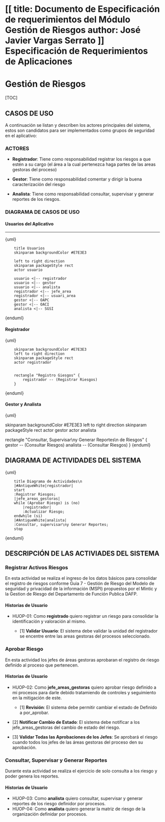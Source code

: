 [[
title: Documento de Especificación de requerimientos del Módulo Gestión de Riesgos
author: José Javier Vargas Serrato
]]
Especificación de Requerimientos de Aplicaciones
=================================================

Gestión de Riesgos
=============================================

[TOC]

CASOS DE USO
------------

A continuación se listan y describen los actores principales del sistema, estos son candidatos para ser implementados como grupos de seguridad en el aplicativo:

### ACTORES

* **Registrador**: Tiene como responsabilidad registrar los riesgos a que estén a su cargo (el área a la cual pertenezca haga partes de las areas gestoras del proceso)

* **Gestor**: Tiene como responsabilidad comentar y dirigir la buena caracterización del riesgo

* **Analista**: Tiene como responsabilidad consultar, supervisar y generar reportes de los riesgos.

### DIAGRAMA DE CASOS DE USO

#### Usuarios del Aplicativo
***

{uml}

		title Usuarios
		skinparam backgroundColor #E7E3E3

		left to right direction
		skinparam packageStyle rect
		actor usuario

		usuario <|-- registrador
		usuario <|-- gestor
		usuario <|-- analista
		registrador <|-- jefe_area
		registrador <|-- usuari_area
		gestor <|-- OAPC
		gestor <|-- OACI
		analista <|-- SGSI

{enduml}

#### Registrador

{uml}

		skinparam backgroundColor #E7E3E3
		left to right direction
		skinparam packageStyle rect
		actor registrador


		rectangle "Registro Giesgos" {
			registrador -- (Registrar Riesgos)
		}

{enduml}

#### Gestor y Analista

{uml}

skinparam backgroundColor #E7E3E3
left to right direction
skinparam packageStyle rect
actor gestor
actor analista


rectangle "Consultar, Supervisar\ny Generar Reportes\n de Riesgos" {
	gestor -- (Consultar Riesgos)
	analista -- (Consultar Riesgos)
}
{enduml}



DIAGRAMA DE ACTIVIDADES DEL SISTEMA
-----------------------------------

{uml}

		title Diagrama de Actividades\n
		|#AntiqueWhite|registrador|
		start
		:Registrar Riesgos;
		|jefe_areas_gestoras|
		while (Aprobar Riesgo) is (no)
			|registrador|
			:Actualizar Riesgo;
		endwhile (si)
		|#AntiqueWhite|analista|
		:Consultar, supervisar\ny Generar Reportes;
		stop

{enduml}

## DESCRIPCIÓN DE LAS ACTIVIADES DEL SISTEMA

### Registrar Activos Riesgos
En esta actividad se realiza el ingreso de los datos básicos para consolidar el registro de riesgos conforme Guia 7 - Gestión  de Riesgo del Modelo de seguridad y privacidad de la información (MSPI) propuestos por el Mintic y la Gestion de Riesgo del Departamento de Función Publica DAFP.

#### Historias de Usuario

- HUOP-01: Como **registrado** quiero registrar un riesgo para consolidar la identificación y valoración al mismo.

    - [1] **Validar Usuario**: El sistema debe validar la unidad del registrador se encentre entre las areas gestoras del procesos seleccionado.

### Aprobar Riesgo
En esta actividad los jefes de áreas gestoras aprobaran el registro de riesgo definido al proceso que pertenecen.

#### Historias de Usuario

- HUOP-02: Como **jefe_areas_gestoras** quiero aprobar riesgo definido a mi procesos para darle debido tratamiendo de controles y seguimiento en la mitigación de este.

	- [1] **Revisión**: El sistema debe permitir cambiar el estado de  Definido a por_aprobar.
- [2] **Notificar Cambio de Estado**: El sistema debe notificar a los jefe_areas_gestoras del cambio de estado del riesgo.
- [3] **Validar Todas las Aprobaciones de los Jefes**: Se aprobará el riesgo cuando todos los jefes de las áreas gestoras 	del proceso den su aprobación.

### Consultar, Supervisar y Generar Reportes
Durante esta actividad se realiza el ejercicio de solo consulta a los riesgo y poder genera los reportes.

#### Historias de Usuario

- HUOP-03: Como **analista** quiero consultar, supervisar y generar reportes de los riesgo definidor por procesos.
- HUOP-04: Como **analista** quiero generar la matriz de riesgo de la organización definidar por procesos.

